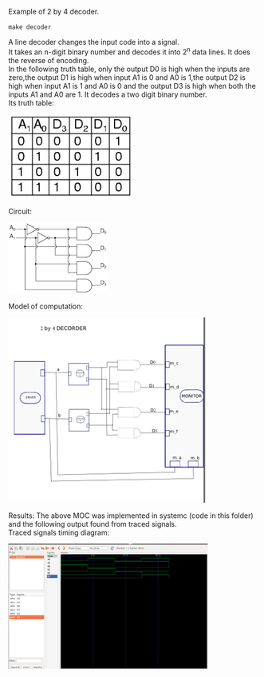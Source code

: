Example of 2 by 4 decoder. 


    make decoder


A line decoder changes the input code into a signal.<br>
It takes an n-digit binary number and decodes it into 2<sup>n</sup> data lines.
It does the reverse of encoding. <br>
In the following truth table, only the output D0 is high when the inputs are zero,the output D1 is high when input A1 is 0 and A0 is 1,the output D2 is high when input A1 is 1 and A0 is 0 and the output D3 is high when both the inputs A1 and A0 are 1. It decodes a two digit binary number.
 <br>
Its truth table: 
<p align="left">
  <img src="truth_table.png" width="250"/>
</p>

Circuit:
<p align="left">
  <img src="circuit.png" width="200"/>
</p>

Model of computation:
<p align="left">
  <img src="MOC.png" width="400"/>
</p>
Results:
The above MOC was implemented in systemc (code in this folder) and the following output found from traced signals.<br>
Traced signals timing diagram:
<p align="left">
  <img src="timing_diagram.png" width="400"/>
<p>
